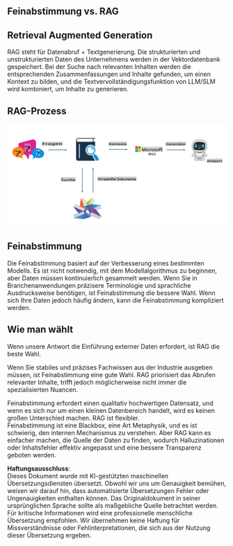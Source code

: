 ## Feinabstimmung vs. RAG

## Retrieval Augmented Generation

RAG steht für Datenabruf + Textgenerierung. Die strukturierten und unstrukturierten Daten des Unternehmens werden in der Vektordatenbank gespeichert. Bei der Suche nach relevanten Inhalten werden die entsprechenden Zusammenfassungen und Inhalte gefunden, um einen Kontext zu bilden, und die Textvervollständigungsfunktion von LLM/SLM wird kombiniert, um Inhalte zu generieren.

## RAG-Prozess
![FinetuningvsRAG](../../../../translated_images/rag.36e7cb856f120334d577fde60c6a5d7c5eecae255dac387669303d30b4b3efa4.de.png)

## Feinabstimmung
Die Feinabstimmung basiert auf der Verbesserung eines bestimmten Modells. Es ist nicht notwendig, mit dem Modellalgorithmus zu beginnen, aber Daten müssen kontinuierlich gesammelt werden. Wenn Sie in Branchenanwendungen präzisere Terminologie und sprachliche Ausdrucksweise benötigen, ist Feinabstimmung die bessere Wahl. Wenn sich Ihre Daten jedoch häufig ändern, kann die Feinabstimmung kompliziert werden.

## Wie man wählt
Wenn unsere Antwort die Einführung externer Daten erfordert, ist RAG die beste Wahl.

Wenn Sie stabiles und präzises Fachwissen aus der Industrie ausgeben müssen, ist Feinabstimmung eine gute Wahl. RAG priorisiert das Abrufen relevanter Inhalte, trifft jedoch möglicherweise nicht immer die spezialisierten Nuancen.

Feinabstimmung erfordert einen qualitativ hochwertigen Datensatz, und wenn es sich nur um einen kleinen Datenbereich handelt, wird es keinen großen Unterschied machen. RAG ist flexibler.  
Feinabstimmung ist eine Blackbox, eine Art Metaphysik, und es ist schwierig, den internen Mechanismus zu verstehen. Aber RAG kann es einfacher machen, die Quelle der Daten zu finden, wodurch Halluzinationen oder Inhaltsfehler effektiv angepasst und eine bessere Transparenz geboten werden.

**Haftungsausschluss**:  
Dieses Dokument wurde mit KI-gestützten maschinellen Übersetzungsdiensten übersetzt. Obwohl wir uns um Genauigkeit bemühen, weisen wir darauf hin, dass automatisierte Übersetzungen Fehler oder Ungenauigkeiten enthalten können. Das Originaldokument in seiner ursprünglichen Sprache sollte als maßgebliche Quelle betrachtet werden. Für kritische Informationen wird eine professionelle menschliche Übersetzung empfohlen. Wir übernehmen keine Haftung für Missverständnisse oder Fehlinterpretationen, die sich aus der Nutzung dieser Übersetzung ergeben.